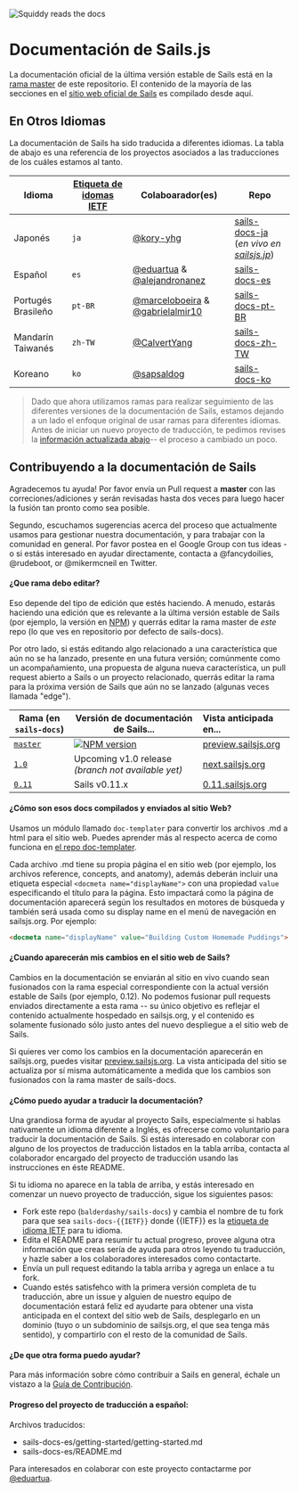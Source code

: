 ![Squiddy reads the docs](http://sailsjs.org/images/squidford_swimming.png)

# Documentación de Sails.js

La documentación oficial de la última versión estable de Sails está en la [rama master](https://github.com/balderdashy/sails-docs) de este repositorio. El contenido de la mayoría de las secciones en el [sitio web oficial  de Sails](http://sailsjs.org) es compilado desde aquí.


## En Otros Idiomas

La documentación de Sails ha sido traducida a diferentes idiomas. La tabla de abajo es una referencia de los proyectos asociados a las traducciones de los cuáles estamos al tanto.

| Idioma                     | [Etiqueta de idomas IETF](https://en.wikipedia.org/wiki/IETF_language_tag)  | Colaboarador(es)        | Repo                               |
| ---------------------------- | ------- | ------------------ | ---------------------------------- |
| Japonés                     | `ja`    | [@kory-yhg](https://github.com/kory-yhg)      | [sails-docs-ja](https://github.com/balderdashy/sails-docs/tree/ja) <br/>(_en vivo en [sailsjs.jp](http://sailsjs.jp)_)
| Español                      | `es`    | [@eduartua](https://github.com/eduartua/) & [@alejandronanez](https://github.com/alejandronanez)   | [sails-docs-es](https://github.com/eduartua/sails-docs-es)
| Portugés Brasileño         | `pt-BR` | [@marceloboeira](https://github.com/marceloboeira) & [@gabrielalmir10](https://github.com/gabrielalmir10)   | [sails-docs-pt-BR](https://github.com/balderdashy/sails-docs/tree/pt-BR)
| Mandarín Taiwanés           | `zh-TW` | [@CalvertYang](https://github.com/CalvertYang)   | [sails-docs-zh-TW](https://github.com/balderdashy/sails-docs/tree/zh-TW)
| Koreano                       | `ko`    | [@sapsaldog](https://github.com/sapsaldog)   | [sails-docs-ko](https://github.com/balderdashy/sails-docs/tree/ko)

> Dado que ahora utilizamos ramas para realizar seguimiento de las diferentes versiones de la documentación de Sails, estamos dejando a un lado el enfoque original de usar ramas para diferentes idiomas. Antes de iniciar un nuevo proyecto de traducción, te pedimos revises la [información actualizada abajo](#como-puedo-ayudar-a-traducir-la-documentación)-- el proceso a cambiado un poco.



## Contribuyendo a la documentación de Sails

Agradecemos tu ayuda!  Por favor envía un Pull request a **master** con las correciones/adiciones y serán revisadas hasta dos veces para luego hacer la fusión tan pronto como sea posible.

Segundo, escuchamos sugerencias acerca del proceso que actualmente usamos para gestionar nuestra documentación, y para trabajar con la comunidad en general.  Por favor postea en el Google Group con tus ideas - o si estás interesado en ayudar directamente, contacta a @fancydoilies, @rudeboot, or @mikermcneil en Twitter.

#### ¿Que rama debo editar?

Eso depende del tipo de edición que estés haciendo.  A menudo, estarás haciendo una edición que es relevante a la última versión estable de Sails (por ejemplo, la versión en [NPM](npmjs.org/package/sails)) y querrás editar la rama master de _este_ repo (lo que ves en repositorio por defecto de sails-docs).

Por otro lado, si estás editando algo relacionado a una característica que aún no se ha lanzado, presente en una futura versión; comúnmente como un acompañamiento, una propuesta de alguna nueva característica, un pull request abierto a Sails o un proyecto relacionado, querrás editar la rama para la próxima versión de Sails que aún no se lanzado (algunas veces llamada "edge").


| Rama (en `sails-docs`)                    | Versión de documentación de Sails...                                   | Vista anticipada en...      |
|-------------------------------------------------------------------------------------|------------------------|:-------------------|
| [`master`](https://github.com/balderdashy/sails-docs/tree/master) | [![NPM version](https://badge.fury.io/js/sails.png)](http://badge.fury.io/js/sails) | [preview.sailsjs.org](http://preview.sailsjs.org)
| [`1.0`](https://github.com/balderdashy/sails-docs/tree/1.0) | Upcoming v1.0 release _(branch not available yet)_           | [next.sailsjs.org](http://next.sailsjs.org)
| [`0.11`](https://github.com/balderdashy/sails-docs/tree/0.11) | Sails v0.11.x           | [0.11.sailsjs.org](http://0.11.sailsjs.org)


#### ¿Cómo son esos docs compilados y enviados al sitio Web?

Usamos un módulo llamado `doc-templater` para convertir los archivos .md a html para el sitio web. Puedes aprender más al respecto acerca de como funciona en [el repo doc-templater](https://github.com/uncletammy/doc-templater).

Cada archivo .md tiene su propia página el en sitio web (por ejemplo, los archivos reference, concepts, and anatomy), además deberán incluir una etiqueta especial `<docmeta name="displayName">` con una propiedad `value` especificando el título para la página.  Esto impactará como la página de documentación aparecerá según los resultados en motores de búsqueda y también será usada como su display name en el menú de navegación en sailsjs.org.  Por ejemplo:

```markdown
<docmeta name="displayName" value="Building Custom Homemade Puddings">
```

#### ¿Cuando aparecerán mis cambios en el sitio web de Sails?

Cambios en la documentación se enviarán al sitio en vivo cuando sean fusionados con la rama especial correspondiente con la actual versión estable de Sails (por ejemplo, 0.12). No podemos fusionar pull requests enviados directamente a esta rama -- su único objetivo es reflejar el contenido actualmente hospedado en sailsjs.org, y el contenido es solamente fusionado sólo justo antes del nuevo despliegue a el sitio web de Sails.

Si quieres ver como los cambios en la documentación aparecerán en sailsjs.org, puedes visitar [preview.sailsjs.org](http://preview.sailsjs.org). La vista anticipada del sitio se actualiza por sí misma automáticamente a medida que los cambios son fusionados con la rama master de sails-docs.


#### ¿Cómo puedo ayudar a traducir la documentación?

Una grandiosa forma de ayudar al proyecto Sails, especialmente si hablas nativamente un idioma diferente a Inglés, es ofrecerse como voluntario para traducir la documentación de Sails.  Si estás interesado en colaborar con alguno de los proyectos de traducción listados en la tabla arriba, contacta al colaborador encargado del proyecto de traducción usando las instrucciones en éste README.

Si tu idioma no aparece en la tabla de arriba, y estás interesado en comenzar un nuevo proyecto de traducción, sigue los siguientes pasos:

+ Fork este repo (`balderdashy/sails-docs`) y cambia el nombre de tu fork para que sea `sails-docs-{{IETF}}` donde {{IETF}} es la [etiqueta de idioma IETF](https://en.wikipedia.org/wiki/IETF_language_tag) para tu idioma.
+ Edita el README para resumir tu actual progreso, provee alguna otra información que creas sería de ayuda para otros leyendo tu traducción, y hazle saber a los colaboradores interesados como contactarte.
+ Envía un pull request editando la tabla arriba y agrega un enlace a tu fork.
+ Cuando estés satisfehco with la primera versión completa de tu traducción, abre un issue y alguien de nuestro equipo de documentación estará feliz ed ayudarte para obtener una vista anticipada en el context del sitio web de Sails, desplegarlo en un dominio (tuyo o un subdominio de sailsjs.org, el que sea tenga más sentido), y compartirlo con el resto de la comunidad de Sails.


#### ¿De que otra forma puedo ayudar?

Para más información sobre cómo contribuir a Sails en general, échale un vistazo a la [Guía de Contribución](https://github.com/balderdashy/sails/blob/master/CONTRIBUTING.md).

#### Progreso del proyecto de traducción a español:
Archivos traducidos:

+ sails-docs-es/getting-started/getting-started.md
+ sails-docs-es/README.md

Para interesados en colaborar con este proyecto contactarme por [@eduartua](https://twitter.com/eduartua).